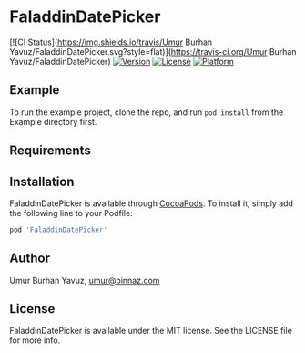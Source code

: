 # FaladdinDatePicker

[![CI Status](https://img.shields.io/travis/Umur Burhan Yavuz/FaladdinDatePicker.svg?style=flat)](https://travis-ci.org/Umur Burhan Yavuz/FaladdinDatePicker)
[![Version](https://img.shields.io/cocoapods/v/FaladdinDatePicker.svg?style=flat)](https://cocoapods.org/pods/FaladdinDatePicker)
[![License](https://img.shields.io/cocoapods/l/FaladdinDatePicker.svg?style=flat)](https://cocoapods.org/pods/FaladdinDatePicker)
[![Platform](https://img.shields.io/cocoapods/p/FaladdinDatePicker.svg?style=flat)](https://cocoapods.org/pods/FaladdinDatePicker)

## Example

To run the example project, clone the repo, and run `pod install` from the Example directory first.

## Requirements

## Installation

FaladdinDatePicker is available through [CocoaPods](https://cocoapods.org). To install
it, simply add the following line to your Podfile:

```ruby
pod 'FaladdinDatePicker'
```

## Author

Umur Burhan Yavuz, umur@binnaz.com

## License

FaladdinDatePicker is available under the MIT license. See the LICENSE file for more info.
